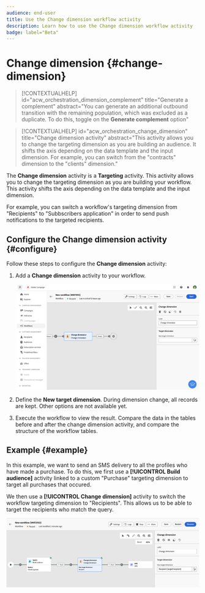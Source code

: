 ```yaml
---
audience: end-user
title: Use the Change dimension workflow activity
description: Learn how to use the Change dimension workflow activity
badge: label="Beta" 
---
```


# Change dimension {#change-dimension}

>[!CONTEXTUALHELP]
>id="acw_orchestration_dimension_complement"
>title="Generate a complement"
>abstract="You can generate an additional outbound transition with the remaining population, which was excluded as a duplicate. To do this, toggle on the **Generate complement** option"

>[!CONTEXTUALHELP]
>id="acw_orchestration_change_dimension"
>title="Change dimension activity"
>abstract="This activity allows you to change the targeting dimension as you are building an audience. It shifts the axis depending on the data template and the input dimension. For example, you can switch from the "contracts" dimension to the "clients" dimension."

The **Change dimension** activity is a **Targeting** activity. This activity allows you to change the targeting dimension as you are building your workflow.
This activity shifts the axis depending on the data template and the input dimension.

For example, you can switch a workflow's targeting dimension from "Recipients" to "Subbscribers application" in order to send push notifications to the targeted recipients.

## Configure the Change dimension activity {#configure}

Follow these steps to configure the **Change dimension** activity:

1. Add a **Change dimension** activity to your workflow.

   ![](../assets/workflow-change-dimension.png)

1. Define the **New target dimension**. During dimension change, all records are kept. Other options are not available yet. 

1. Execute the workflow to view the result. Compare the data in the tables before and after the change dimension activity, and compare the structure of the workflow tables.

## Example {#example}

In this example, we want to send an SMS delivery to all the profiles who have made a purchase. To do this, we first use a **[!UICONTROL Build audience]** activity linked to a custom "Purchase" targeting dimension to target all purchases that occured.

We then use a **[!UICONTROL Change dimension]** activity to switch the workflow targeting dimension to "Recipients". This allows us to be able to target the recipients who match the query.

![](../assets/workflow-change-dimension-example.png)
